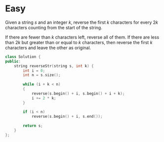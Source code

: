 # Easy

Given a string $s$ and an integer $k$, reverse the first $k$ characters for every $2k$ characters counting from the start of the string.

If there are fewer than $k$ characters left, reverse all of them. If there are less than $2k$ but greater than or equal to $k$ characters, then reverse the first $k$ characters and leave the other as original.

```cpp
class Solution {
public:
    string reverseStr(string s, int k) {
        int i = 0;
        int n = s.size();
        
        while (i + k < n)
        {
            reverse(s.begin() + i, s.begin() + i + k);
            i += 2 * k;
        }
        
        if (i < n)
            reverse(s.begin() + i, s.end());
        
        return s;
    }
};
```
